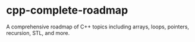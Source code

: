 # cpp-complete-roadmap
A comprehensive roadmap of C++ topics including arrays, loops, pointers, recursion, STL, and more.

